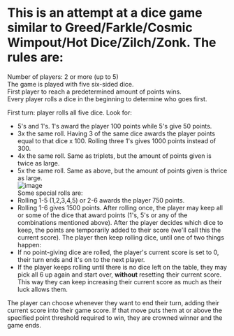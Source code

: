 # This is an attempt at a dice game similar to Greed/Farkle/Cosmic Wimpout/Hot Dice/Zilch/Zonk. The rules are:  
Number of players: 2 or more (up to 5)  
The game is played with five six-sided dice.  
First player to reach a predetermined amount of points wins.  
Every player rolls a dice in the beginning to determine who goes first.  

First turn: player rolls all five dice. Look for:  
- 5's and 1's. 1's award the player 100 points while 5's give 50 points.  
- 3x the same roll. Having 3 of the same dice awards the player points equal to that dice x 100. Rolling three 1's gives 1000 points instead of 300.  
- 4x the same roll. Same as triplets, but the amount of points given is twice as large.  
- 5x the same roll. Same as above, but the amount of points given is thrice as large.  
![image](https://github.com/Xiraeth/greed/assets/77112995/ae742c8c-ebd4-4368-a751-15c2d112fb3a)  
Some special rolls are:  
- Rolling 1-5 (1,2,3,4,5) or 2-6 awards the player 750 points.
- Rolling 1-6 gives 1500 points.
After rolling once, the player may keep all or some of the dice that award points (1's, 5's or any of the combinations mentioned above).
After the player decides which dice to keep, the points are temporarily added to their score (we'll call this the current score). The player then keep rolling dice, until one of two things happen:
- If no point-giving dice are rolled, the player's current score is set to 0, their turn ends and it's on to the next player.
- If the player keeps rolling until there is no dice left on the table, they may pick all 6 up again and start over, **without** resetting their current score. This way they can keep increasing their current score as much as their luck allows them.


The player can choose whenever they want to end their turn, adding their current score into their game score.
If that move puts them at or above the specified point threshold required to win, they are crowned winner and the game ends.
